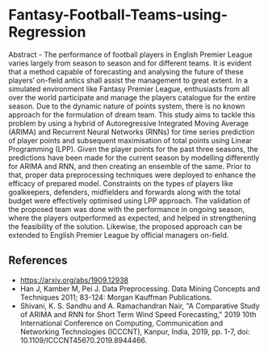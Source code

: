 # Fantasy-Football-Teams-using-Regression

Abstract - ​The performance of football players in English Premier League varies largely from season to season and for different teams. It is
evident that a method capable of forecasting and analysing the future of these players’ on-field antics shall assist the management to great
extent. In a simulated environment like Fantasy Premier League, enthusiasts from all over the world participate and manage the players
catalogue for the entire season. Due to the dynamic nature of points system, there is no known approach for the formulation of dream team.
This study aims to tackle this problem by using a hybrid of Autoregressive Integrated Moving Average (ARIMA) and Recurrent Neural
Networks (RNNs) for time series prediction of player points and subsequent maximisation of total points using Linear Programming (LPP).
Given the player points for the past three seasons, the predictions have been made for the current season by modelling differently for ARIMA
and RNN, and then creating an ensemble of the same. Prior to that, proper data preprocessing techniques were deployed to enhance the efficacy
of prepared model. Constraints on the types of players like goalkeepers, defenders, midfielders and forwards along with the total budget were
effectively optimised using LPP approach. The validation of the proposed team was done with the performance in ongoing season, where the
players outperformed as expected, and helped in strengthening the feasibility of the solution. Likewise, the proposed approach can be extended
to English Premier League by official managers on-field. 

## References

* https://arxiv.org/abs/1909.12938
* Han J, Kamber M, Pei J. Data Preprocessing. Data Mining Concepts and Techniques 2011; 83-124: Morgan Kauffman Publications.
* Shivani, K. S. Sandhu and A. Ramachandran Nair, "A Comparative Study of ARIMA and RNN for Short Term Wind Speed Forecasting," 2019 10th International Conference on Computing, Communication and Networking Technologies (ICCCNT), Kanpur, India, 2019, pp. 1-7, doi: 10.1109/ICCCNT45670.2019.8944466.
